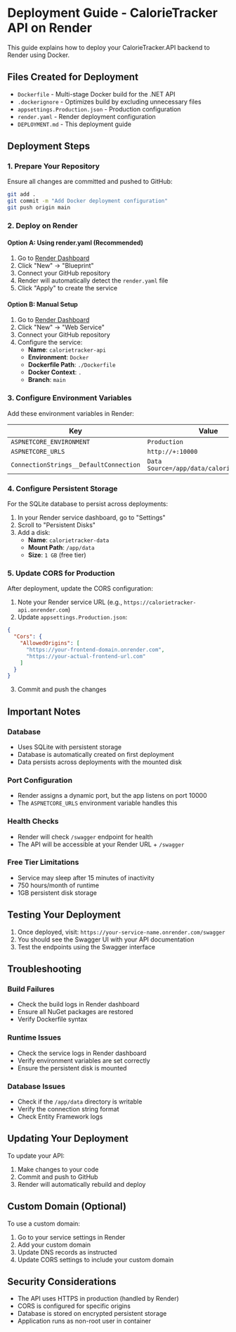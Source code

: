 # Deployment Guide - CalorieTracker API on Render

This guide explains how to deploy your CalorieTracker.API backend to Render using Docker.

## Files Created for Deployment

- `Dockerfile` - Multi-stage Docker build for the .NET API
- `.dockerignore` - Optimizes build by excluding unnecessary files
- `appsettings.Production.json` - Production configuration
- `render.yaml` - Render deployment configuration
- `DEPLOYMENT.md` - This deployment guide

## Deployment Steps

### 1. Prepare Your Repository
Ensure all changes are committed and pushed to GitHub:
```bash
git add .
git commit -m "Add Docker deployment configuration"
git push origin main
```

### 2. Deploy on Render

#### Option A: Using render.yaml (Recommended)
1. Go to [Render Dashboard](https://dashboard.render.com/)
2. Click "New" → "Blueprint"
3. Connect your GitHub repository
4. Render will automatically detect the `render.yaml` file
5. Click "Apply" to create the service

#### Option B: Manual Setup
1. Go to [Render Dashboard](https://dashboard.render.com/)
2. Click "New" → "Web Service"
3. Connect your GitHub repository
4. Configure the service:
   - **Name**: `calorietracker-api`
   - **Environment**: `Docker`
   - **Dockerfile Path**: `./Dockerfile`
   - **Docker Context**: `.`
   - **Branch**: `main`

### 3. Configure Environment Variables

Add these environment variables in Render:

| Key | Value |
|-----|-------|
| `ASPNETCORE_ENVIRONMENT` | `Production` |
| `ASPNETCORE_URLS` | `http://+:10000` |
| `ConnectionStrings__DefaultConnection` | `Data Source=/app/data/calorietracker.db` |

### 4. Configure Persistent Storage

For the SQLite database to persist across deployments:

1. In your Render service dashboard, go to "Settings"
2. Scroll to "Persistent Disks"
3. Add a disk:
   - **Name**: `calorietracker-data`
   - **Mount Path**: `/app/data`
   - **Size**: `1 GB` (free tier)

### 5. Update CORS for Production

After deployment, update the CORS configuration:

1. Note your Render service URL (e.g., `https://calorietracker-api.onrender.com`)
2. Update `appsettings.Production.json`:
```json
{
  "Cors": {
    "AllowedOrigins": [
      "https://your-frontend-domain.onrender.com",
      "https://your-actual-frontend-url.com"
    ]
  }
}
```
3. Commit and push the changes

## Important Notes

### Database
- Uses SQLite with persistent storage
- Database is automatically created on first deployment
- Data persists across deployments with the mounted disk

### Port Configuration
- Render assigns a dynamic port, but the app listens on port 10000
- The `ASPNETCORE_URLS` environment variable handles this

### Health Checks
- Render will check `/swagger` endpoint for health
- The API will be accessible at your Render URL + `/swagger`

### Free Tier Limitations
- Service may sleep after 15 minutes of inactivity
- 750 hours/month of runtime
- 1GB persistent disk storage

## Testing Your Deployment

1. Once deployed, visit: `https://your-service-name.onrender.com/swagger`
2. You should see the Swagger UI with your API documentation
3. Test the endpoints using the Swagger interface

## Troubleshooting

### Build Failures
- Check the build logs in Render dashboard
- Ensure all NuGet packages are restored
- Verify Dockerfile syntax

### Runtime Issues
- Check the service logs in Render dashboard
- Verify environment variables are set correctly
- Ensure the persistent disk is mounted

### Database Issues
- Check if the `/app/data` directory is writable
- Verify the connection string format
- Check Entity Framework logs

## Updating Your Deployment

To update your API:
1. Make changes to your code
2. Commit and push to GitHub
3. Render will automatically rebuild and deploy

## Custom Domain (Optional)

To use a custom domain:
1. Go to your service settings in Render
2. Add your custom domain
3. Update DNS records as instructed
4. Update CORS settings to include your custom domain

## Security Considerations

- The API uses HTTPS in production (handled by Render)
- CORS is configured for specific origins
- Database is stored on encrypted persistent storage
- Application runs as non-root user in container
